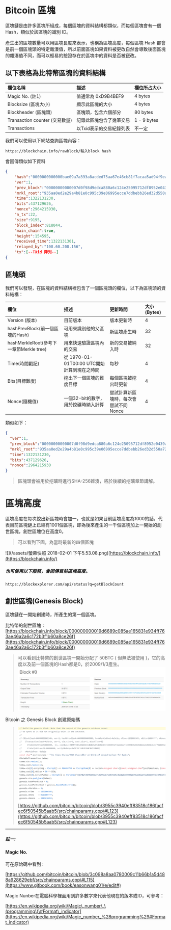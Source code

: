 # Bitcoin 區塊

區塊鏈是由許多區塊所組成，每個區塊的資料結構都類似，而每個區塊會有一個 Hash，類似於該區塊的識別 ID。

產生出的區塊數量可以用區塊長度來表示，也稱為區塊高度，每個區塊 Hash 都會是前一個區塊頭的特定雜湊值，所以前面區塊如果資料被更改自然會導致後面區塊的雜湊值不同，而可以輕易的驗證存在於區塊中的資料是否被竄改。

## 以下表格為比特幣區塊的資料結構

| **欄位名稱** | **描述** | **欄位所占大小** |
| :--- | :--- | :--- |
| Magic No. \(註1\) | 值通常為 0xD9B4BEF9 | 4 bytes |
| Blocksize \(區塊大小\) | 顯示此區塊的大小 | 4 bytes |
| Blockheader \(區塊頭\) | 區塊頭，包含六個部分 | 80 bytes |
| Transaction counter \(交易數量\) | 記錄此區塊包含了幾筆交易 | 1 - 9 bytes |
| Transactions | 以Txid表示的交易紀錄列表 | 不一定 |

我們可以使用以下網站查詢區塊內容：

```
https://blockchain.info/rawblock/輸入block hash
```

會回傳類似如下資料

```json
{
    "hash":"0000000000000bae09a7a393a8acded75aa67e46cb81f7acaa5ad94f9eacd103",
    "ver":1,
    "prev_block":"00000000000007d0f98d9edca880a6c124e25095712df8952e0439ac7409738a",
    "mrkl_root":"935aa0ed2e29a4b81e0c995c39e06995ecce7ddbebb26ed32d550a72e8200bf5",
    "time":1322131230,
    "bits":437129626,
    "nonce":2964215930,
    "n_tx":22,
    "size":9195,
    "block_index":818044,
    "main_chain":true,
    "height":154595,
    "received_time":1322131301,
    "relayed_by":"108.60.208.156",
    "tx":[--TXid 陣列--]
{
```

## 區塊頭

我們可以發現，在區塊的資料結構裡包含了一個區塊頭的欄位，以下為區塊頭的資料結構：

| 欄位 | 描述 | 更新時間 | 大小 \(Bytes\) |
| :--- | :--- | :--- | :--- |
| Version \(版本\) | 目前版本 | 版本更新時 | 4 |
| hashPrevBlock\(前一個區塊的Hash\) | 可用來識別他的父區塊 | 新區塊產生時 | 32 |
| hashMerkleRoot\(參考下一章節Merkle tree\) | 用來快速驗證區塊內的交易 | 新的交易被納入時 | 32 |
| Time\(時間戳記\) | 從 1970-01-01T00:00 UTC開始計算到現在之時間 | 每秒 | 4 |
| Bits\(目標難度\) | 挖出下一個區塊的難度目標 | 每個區塊被挖出時更新 | 4 |
| Nonce\(隨機值\) | 一個32-bit的數字，用於挖礦時納入計算 | 嘗試計算新區塊時，每次會嘗試不同Nonce | 4 |

類似如下：

```json
{
  "ver":1,
  "prev_block":"00000000000007d0f98d9edca880a6c124e25095712df8952e0439ac7409738a",
  "mrkl_root":"935aa0ed2e29a4b81e0c995c39e06995ecce7ddbebb26ed32d550a72e8200bf5",
  "time":1322131230,
  "bits":437129626,
  "nonce":2964215930
}
```

> 區塊頭會被用於挖礦時進行SHA-256雜湊，將於後續的挖礦章節講解。

# 區塊高度

區塊高度在每次挖出新區塊時會加一，也就是如果目前區塊高度為1000的話，代表目前區塊鏈上已經有1001個區塊，即為後來產生的一千個區塊加上一開始的創世區塊，創世區塊位在高度0。

> 可以看到下圖，為當時最新的四個區塊

![](/assets/螢幕快照 2018-02-01 下午5.53.08.png)[https://blockchain.info/](https://blockchain.info/)

##### 也可使用以下服務，會回傳目前區塊高度。

```
https://blockexplorer.com/api/status?q=getBlockCount
```

## 創世區塊\(Genesis Block\)

區塊鏈在一開始創建時，所產生的第一個區塊。

比特幣的創世區塊：  
[https://blockchain.info/block/000000000019d6689c085ae165831e934ff763ae46a2a6c172b3f1b60a8ce26f](https://blockchain.info/block/000000000019d6689c085ae165831e934ff763ae46a2a6c172b3f1b60a8ce26f)

> 可以看到比特幣的創世區塊一開始分配了 50BTC \( 但無法被使用 \)，它的高度以及前一個區塊的Hash都是0，於2009/1/3產生。![](/assets/833.png)

Bitcoin 之 Genesis Block 創建原始碼

> ![](/assets/2444.png)[https://github.com/bitcoin/bitcoin/blob/3955c3940eff83518c186facfec6f50545b5aab5/src/chainparams.cpp\#L123](https://github.com/bitcoin/bitcoin/blob/3955c3940eff83518c186facfec6f50545b5aab5/src/chainparams.cpp#L123)

---

##### 註一:

#### Magic No.

可在原始碼中看到 :

[https://github.com/bitcoin/bitcoin/blob/3c098a8aa0780009c11b66b1a5d488a928629ebf/src/chainparams.cpp\#L115](https://www.gitbook.com/book/easonwang01/e/edit#)

Magic Nunber在電腦科學裡面用到許多數字來代表他現在的版本或ID，可參考：

[https://en.wikipedia.org/wiki/Magic\_number\_\(programming\)\#Format\_indicator](https://en.wikipedia.org/wiki/Magic_number_%28programming%29#Format_indicator)

